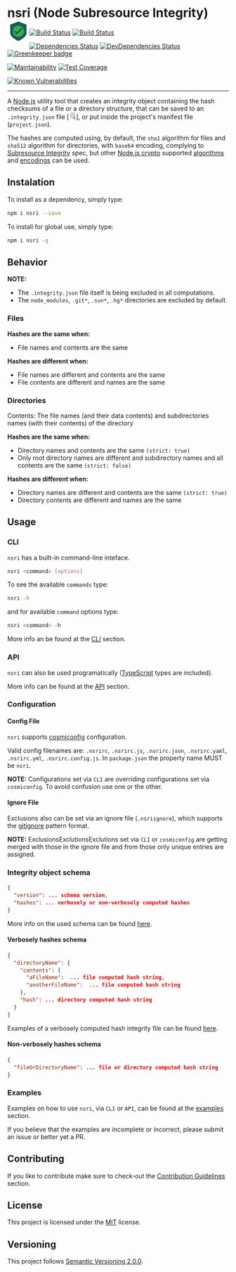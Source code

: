  # nsri (Node Subresource Integrity) <img src="https://raw.githubusercontent.com/jimic/nsri/master/media/nsri-logo.png" width="50" align="left">

[![Build Status](https://travis-ci.com/JimiC/nsri.svg?branch=master)](https://travis-ci.com/JimiC/nsri)
[![Build Status](https://ci.appveyor.com/api/projects/status/github/JimiC/nsri?branch=master&svg=true)](https://ci.appveyor.com/project/JimiC/nsri)

[![Dependencies Status](https://david-dm.org/jimic/nsri/status.svg)](https://david-dm.org/jimic/nsri)
[![DevDependencies Status](https://david-dm.org/jimic/nsri/dev-status.svg)](https://david-dm.org/jimic/nsri?type=dev)
[![Greenkeeper badge](https://badges.greenkeeper.io/jimic/nsri.svg)](https://greenkeeper.io/)

[![Maintainability](https://api.codeclimate.com/v1/badges/77bea27f9bd1906ac525/maintainability)](https://codeclimate.com/github/JimiC/nsri/maintainability)
[![Test Coverage](https://api.codeclimate.com/v1/badges/77bea27f9bd1906ac525/test_coverage)](https://codeclimate.com/github/JimiC/nsri/test_coverage)

[![Known Vulnerabilities](https://snyk.io/test/github/jimic/nsri/badge.svg?targetFile=package.json)](https://snyk.io/test/github/jimic/nsri?targetFile=package.json)

---

A [Node.js](https://nodejs.org) utility tool that creates an integrity object containing the hash checksums of a file or a directory structure, that can be saved to an `.integrity.json` file [<img src="https://raw.githubusercontent.com/jimic/nsri/master/media/integrity_file.png" width="16" />], or put inside the project's manifest file (`project.json`).

The hashes are computed using, by default, the `sha1` algorithm for files and `sha512` algorithm for directories, with `base64` encoding, complying to [Subresource Integrity](https://developer.mozilla.org/en-US/docs/Web/Security/Subresource_Integrity) spec, but other [Node.js crypto](https://nodejs.org/api/crypto.html) supported [algorithms](https://nodejs.org/api/crypto.html#crypto_crypto_gethashes) and [encodings](https://nodejs.org/api/crypto.html#crypto_hash_digest_encoding) can be used.

## Instalation

To install as a dependency, simply type:

```sh
npm i nsri --save
```

To install for global use, simply type:

```sh
npm i nsri -g
```

## Behavior

**NOTE:**

- The `.integrity.json` file itself is being excluded in all computations.
- The `node_modules`, `.git*`, `.svn*`, `.hg*` directories are excluded by default.

### Files

**Hashes are the same when:**

- File names and contents are the same

**Hashes are different when:**

- File names are different and contents are the same
- File contents are different and names are the same

### Directories

Contents: The file names (and their data contents) and subdirectories names (with their contents) of the directory

**Hashes are the same when:**

- Directory names and contents are the same `(strict: true)`
- Only root directory names are different and subdirectory names and all contents are the same `(strict: false)`

**Hashes are different when:**

- Directory names are different and contents are the same `(strict: true)`
- Directory contents are different and names are the same

## Usage

### CLI

`nsri` has a built-in command-line inteface.

```sh
nsri <command> [options]
```

To see the available `commands` type:

```sh
nsri -h
```

and for available `command` options type:

```sh
nsri <command> -h
```

More info an be found at the [CLI](https://github.com/JimiC/nsri/blob/master/docs/cli.md) section.

### API

`nsri` can also be used programatically ([TypeScript](https://www.typescriptlang.org/) types are included).

More info can be found at the [API](https://github.com/JimiC/nsri/blob/master/docs/api.md) section.

### Configuration

#### Config File

`nsri` supports [cosmiconfig](https://github.com/davidtheclark/cosmiconfig) configuration.

Valid config filenames are: `.nsrirc`, `.nsrirc.js`, `.nsrirc.json`, `.nsrirc.yaml`, `.nsrirc.yml`, `.nsrirc.config.js`. In `package.json` the property name MUST be `nsri`.

**NOTE:**  Configurations set via `CLI` are overriding configurations set via `cosmiconfig`. To avoid confusion use one or the other.

#### Ignore File

Exclusions also can be set via an ignore file (`.nsriignore`), which supports the [gitignore](https://git-scm.com/docs/gitignore#_pattern_format) pattern format.

**NOTE:** ExclusionsExclutionsExclutions set via `CLI` or `cosmiconfig` are getting merged with those in the ignore file and from those only unique entries are assigned.

### Integrity object schema

```json
{
  "version": ... schema version,
  "hashes": ... verbosely or non-verbosely computed hashes
}
```

More info on the used schema can be found [here](https://github.com/JimiC/nsri/blob/master/src/schemas).

#### Verbosely hashes schema

```json
{
  "directoryName": {
    "contents": {
      "aFileName":  ... file computed hash string,
      "anotherFileName":  ... file computed hash string
    },
    "hash": ... directory computed hash string
  }
}
```

Examples of a verbosely computed hash integrity file can be found [here](https://github.com/JimiC/nsri/blob/master/test/fixtures).

#### Non-verbosely hashes schema

```json
{
  "fileOrDirectoryName": ... file or directory computed hash string
}
```

### Examples

Examples on how to use `nsri`, via `CLI` or `API`, can be found at the [examples](https://github.com/JimiC/nsri/blob/master/docs/examples) section.

If you believe that the examples are incomplete or incorrect, please submit an issue or better yet a PR.

## Contributing

If you like to contribute make sure to check-out the [Contribution Guidelines](https://github.com/JimiC/nsri/blob/master/.github/CONTRIBUTING.md) section.

## License

This project is licensed under the [MIT](https://github.com/JimiC/nsri/blob/master/LICENSE) license.

## Versioning

This project follows [Semantic Versioning 2.0.0](https://semver.org).
